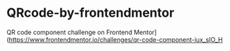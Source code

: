# QRcode-by-frontendmentor
QR code component challenge on Frontend Mentor](https://www.frontendmentor.io/challenges/qr-code-component-iux_sIO_H
